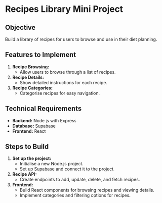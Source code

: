 # Recipes Library Mini Project

## Objective
Build a library of recipes for users to browse and use in their diet planning.

## Features to Implement
1. **Recipe Browsing:**
   - Allow users to browse through a list of recipes.
2. **Recipe Details:**
   - Show detailed instructions for each recipe.
3. **Recipe Categories:**
   - Categorise recipes for easy navigation.

## Technical Requirements
- **Backend:** Node.js with Express
- **Database:** Supabase
- **Frontend:** React

## Steps to Build
1. **Set up the project:**
   - Initialise a new Node.js project.
   - Set up Supabase and connect it to the project.
2. **Recipe API:**
   - Create endpoints to add, update, delete, and fetch recipes.
3. **Frontend:**
   - Build React components for browsing recipes and viewing details.
   - Implement categories and filtering options for recipes.
